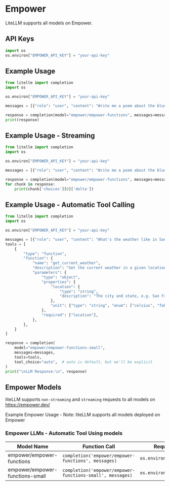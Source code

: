 # Empower
LiteLLM supports all models on Empower. 

## API Keys

```python 
import os 
os.environ["EMPOWER_API_KEY"] = "your-api-key"
```
## Example Usage

```python
from litellm import completion 
import os

os.environ["EMPOWER_API_KEY"] = "your-api-key"

messages = [{"role": "user", "content": "Write me a poem about the blue sky"}]

response = completion(model="empower/empower-functions", messages=messages)
print(response)
```

## Example Usage - Streaming
```python
from litellm import completion 
import os

os.environ["EMPOWER_API_KEY"] = "your-api-key"

messages = [{"role": "user", "content": "Write me a poem about the blue sky"}]

response = completion(model="empower/empower-functions", messages=messages, streaming=True)
for chunk in response:
    print(chunk['choices'][0]['delta'])

```

## Example Usage - Automatic Tool Calling

```python
from litellm import completion 
import os

os.environ["EMPOWER_API_KEY"] = "your-api-key"

messages = [{"role": "user", "content": "What's the weather like in San Francisco, Tokyo, and Paris?"}]
tools = [
    {
        "type": "function",
        "function": {
            "name": "get_current_weather",
            "description": "Get the current weather in a given location",
            "parameters": {
                "type": "object",
                "properties": {
                    "location": {
                        "type": "string",
                        "description": "The city and state, e.g. San Francisco, CA",
                    },
                    "unit": {"type": "string", "enum": ["celsius", "fahrenheit"]},
                },
                "required": ["location"],
            },
        },
    }
]

response = completion(
    model="empower/empower-functions-small",
    messages=messages,
    tools=tools,
    tool_choice="auto",  # auto is default, but we'll be explicit
)
print("\nLLM Response:\n", response)
```

## Empower Models
liteLLM supports `non-streaming` and `streaming` requests to all models on https://empower.dev/

Example Empower Usage - Note: liteLLM supports all models deployed on Empower


### Empower LLMs - Automatic Tool Using models
| Model Name                        | Function Call                                                          | Required OS Variables           |
|-----------------------------------|------------------------------------------------------------------------|---------------------------------|
| empower/empower-functions  | `completion('empower/empower-functions', messages)`            | `os.environ['TOGETHERAI_API_KEY']` |
| empower/empower-functions-small  | `completion('empower/empower-functions-small', messages)`            | `os.environ['TOGETHERAI_API_KEY']` |

